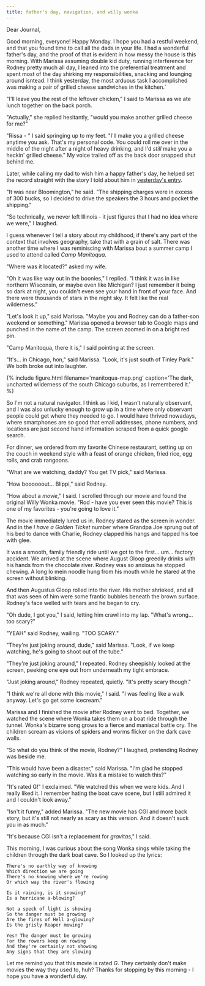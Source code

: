 ```yaml
---
title: father's day, navigation, and willy wonka
---
```


Dear Journal,

Good morning, everyone!  Happy Monday.  I hope you had a restful
weekend, and that you found time to call all the dads in your life.  I
had a wonderful father's day, and the proof of that is evident in how
messy the house is this morning.  With Marissa assuming double kid
duty, running interference for Rodney pretty much all day, I leaned
into the preferential treatment and spent most of the day shirking my
responsibilities, snacking and lounging around isntead.  I think
yesterday, the most arduous task I accomplished was making a pair of
grilled cheese sandwiches in the kitchen.`

"I'll leave you the rest of the leftover chicken," I said to Marissa
as we ate lunch together on the back porch.

"Actually," she replied hesitantly, "would you make another grilled
cheese for me?"

"Rissa - " I said springing up to my feet.  "I'll make you a grilled
cheese anytime you ask.  That's my personal code.  You could roll me
over in the middle of the night after a night of heavy drinking, and
I'd _still_ make you a heckin' grilled cheese."  My voice trailed off
as the back door snapped shut behind me.

Later, while calling my dad to wish him a happy father's day, he
helped set the record straight with the story I told about him in
[yesterday's entry].

"It was near Bloomington," he said.  "The shipping charges were in
excess of 300 bucks, so I decided to drive the speakers the 3 hours
and pocket the shipping."

"So technically, we never left Illinois - it just figures that I had
no idea where we were," I laughed.

I guess whenever I tell a story about my childhood, if there's any
part of the context that involves geography, take that with a grain of
salt.  There was another time where I was reminiscing with Marissa
bout a summer camp I used to attend called _Camp Manitoqua_.

"Where was it located?" asked my wife.

"Oh it was like way out in the boonies," I replied.  "I think it was
in like northern Wisconsin, or maybe even like Michigan?  I just
remember it being so dark at night, you couldn't even see your hand in
front of your face.  And there were thousands of stars in the night
sky.  It felt like the real wilderness."

"Let's look it up," said Marissa.  "Maybe you and Rodney can do a
father-son weekend or something."  Marissa opened a browser tab to
Google maps and punched in the name of the camp.  The screen zoomed in
on a bright red pin.

"Camp Manitoqua, there it is," I said pointing at the screen.

"It's... in Chicago, hon," said Marissa.  "Look, it's just south of
Tinley Park."  We both broke out into laughter.

{% include figure.html
filename='manitoqua-map.png'
caption='The dark, uncharted wilderness of the south Chicago suburbs,
as I remembered it.' %}

So I'm not a natural navigator.  I think as I kid, I wasn't naturally
observant, and I was also unlucky enough to grow up in a time where
only observant people could get where they needed to go.  I would have
thrived nowadays, where smartphones are so good that email addresses,
phone numbers, and locations are just second hand information scraped
from a quick google search.

For dinner, we ordered from my favorite Chinese restaurant, setting up
on the couch in weekend style with a feast of orange chicken, fried
rice, egg rolls, and crab rangoons.

"What are we watching, daddy?  You get TV pick," said Marissa.

"How boooooout... Blippi," said Rodney.

"How about a _movie_," I said.  I scrolled through our movie and found
the original Willy Wonka movie.  "Rod - have you ever seen this movie?
This is one of my favorites - you're going to love it."

The movie immediately lured us in.  Rodney stared as the screen in
wonder.  And in the _I have a Golden Ticket_ number where Grandpa Joe
sprung out of his bed to dance with Charlie, Rodney clapped his hangs
and tapped his toe with glee.

It was a smooth, family friendly ride until we got to the
first... um... factory accident.  We arrived at the scene where August
Gloop greedily drinks with his hands from the chocolate river.  Rodney
was so anxious he stopped chewing.  A long lo mein noodle hung from
his mouth while he stared at the screen without blinking.

And then Augustus Gloop rolled into the river.  His mother shrieked,
and all that was seen of him were some frantic bubbles beneath the
brown surface.  Rodney's face welled with tears and he began to cry.

"Oh dude, I got you," I said, letting him crawl into my lap.  "What's
wrong... too scary?"

"YEAH" said Rodney, wailing.  "TOO SCARY."

"They're just joking around, dude," said Marissa.  "Look, if we keep
watching, he's going to shoot out of the tube."

"They're just joking around," I repeated.  Rodney sheepishly looked at
the screen, peeking one eye out from underneath my tight embrace.

"Just joking around," Rodney repeated, quietly.  "It's pretty scary
though."

"I think we're all done with this movie," I said.  "I was feeling like
a walk anyway.  Let's go get some icecream."

Marissa and I finished the movie after Rodney went to bed.  Together,
we watched the scene where Wonka takes them on a boat ride through the
tunnel.  Wonka's bizarre song grows to a fierce and maniacal battle
cry.  The children scream as visions of spiders and worms flicker on
the dark cave walls.

"So what do you think of the movie, Rodney?" I laughed, pretending
Rodney was beside me.

"This would have been a disaster," said Marissa.  "I'm glad he stopped
watching so early in the movie.  Was it a mistake to watch this?"

"It's rated G!" I exclaimed.  "We watched this when we were kids.  And
I really liked it.  I remember hating the boat cave scene, but I still
admired it and I couldn't look away."

"Isn't it funny," added Marissa.  "The new movie has CGI and more back
story, but it's still not nearly as scary as this version.  And it
doesn't suck you in as much."

"It's because CGI isn't a replacement for _gravitas_," I said.

This morning, I was curious about the song Wonka sings while taking
the children through the dark boat cave.  So I looked up the lyrics:

``` text
There's no earthly way of knowing
Which direction we are going
There's no knowing where we're rowing
Or which way the river's flowing

Is it raining, is it snowing?
Is a hurricane a-blowing?

Not a speck of light is showing
So the danger must be growing
Are the fires of Hell a-glowing?
Is the grisly Reaper mowing?

Yes! The danger must be growing
For the rowers keep on rowing
And they're certainly not showing
Any signs that they are slowing
```

Let me remind you that this movie is rated _G_.  They certainly don't
make movies the way they used to, huh?  Thanks for stopping by this
morning - I hope you have a wonderful day.

[yesterday's entry]: /2020-06-21.html
